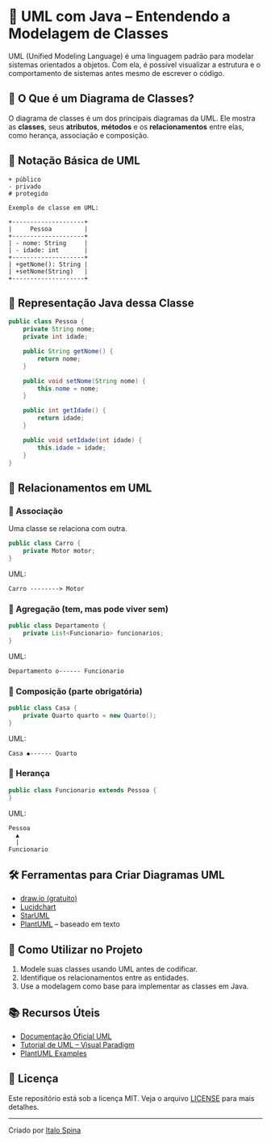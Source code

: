# 🧩 UML com Java – Entendendo a Modelagem de Classes

UML (Unified Modeling Language) é uma linguagem padrão para modelar sistemas orientados a objetos. Com ela, é possível visualizar a estrutura e o comportamento de sistemas antes mesmo de escrever o código.

## 📌 O Que é um Diagrama de Classes?

O diagrama de classes é um dos principais diagramas da UML. Ele mostra as **classes**, seus **atributos**, **métodos** e os **relacionamentos** entre elas, como herança, associação e composição.

## 🔹 Notação Básica de UML

```
+ público
- privado
# protegido

Exemplo de classe em UML:

+--------------------+
|     Pessoa         |
+--------------------+
| - nome: String     |
| - idade: int       |
+--------------------+
| +getNome(): String |
| +setNome(String)   |
+--------------------+
```

## 🔹 Representação Java dessa Classe

```java
public class Pessoa {
    private String nome;
    private int idade;

    public String getNome() {
        return nome;
    }

    public void setNome(String nome) {
        this.nome = nome;
    }

    public int getIdade() {
        return idade;
    }

    public void setIdade(int idade) {
        this.idade = idade;
    }
}
```

## 🔹 Relacionamentos em UML

### 🔸 Associação
Uma classe se relaciona com outra.

```java
public class Carro {
    private Motor motor;
}
```

UML:
```
Carro --------> Motor
```

### 🔸 Agregação (tem, mas pode viver sem)
```java
public class Departamento {
    private List<Funcionario> funcionarios;
}
```

UML:
```
Departamento o------ Funcionario
```

### 🔸 Composição (parte obrigatória)
```java
public class Casa {
    private Quarto quarto = new Quarto();
}
```

UML:
```
Casa ◆------ Quarto
```

### 🔸 Herança
```java
public class Funcionario extends Pessoa {
}
```

UML:
```
Pessoa
  ▲
  |
Funcionario
```

## 🛠️ Ferramentas para Criar Diagramas UML

- [draw.io (gratuito)](https://app.diagrams.net)
- [Lucidchart](https://www.lucidchart.com)
- [StarUML](http://staruml.io)
- [PlantUML](https://plantuml.com) – baseado em texto

## 🚀 Como Utilizar no Projeto

1. Modele suas classes usando UML antes de codificar.
2. Identifique os relacionamentos entre as entidades.
3. Use a modelagem como base para implementar as classes em Java.

## 📚 Recursos Úteis

- [Documentação Oficial UML](https://www.uml.org/)
- [Tutorial de UML – Visual Paradigm](https://www.visual-paradigm.com/tutorials/uml-diagram-tutorial/)
- [PlantUML Examples](https://plantuml.com/)

## 📜 Licença

Este repositório está sob a licença MIT. Veja o arquivo [LICENSE](LICENSE) para mais detalhes.

---

Criado por [Italo Spina](https://github.com/italospina)
